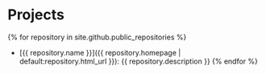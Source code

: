 
# Projects

{% for repository in site.github.public_repositories %}
- [{{ repository.name }}]({{ repository.homepage  | default:repository.html_url }}): {{ repository.description }}
{% endfor %}

